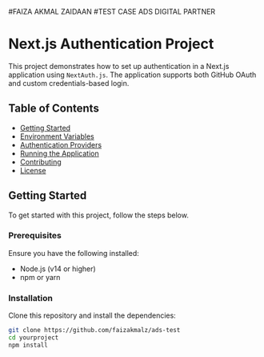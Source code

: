 #FAIZA AKMAL ZAIDAAN
#TEST CASE ADS DIGITAL PARTNER

# Next.js Authentication Project

This project demonstrates how to set up authentication in a Next.js application using `NextAuth.js`. The application supports both GitHub OAuth and custom credentials-based login.

## Table of Contents

- [Getting Started](#getting-started)
- [Environment Variables](#environment-variables)
- [Authentication Providers](#authentication-providers)
- [Running the Application](#running-the-application)
- [Contributing](#contributing)
- [License](#license)

## Getting Started

To get started with this project, follow the steps below.

### Prerequisites

Ensure you have the following installed:

- Node.js (v14 or higher)
- npm or yarn

### Installation

Clone this repository and install the dependencies:

```bash
git clone https://github.com/faizakmalz/ads-test
cd yourproject
npm install
```
